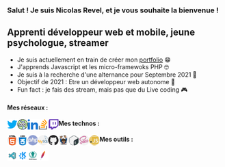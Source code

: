 ### Salut ! Je suis Nicolas Revel, et je vous souhaite la bienvenue !

## Apprenti développeur web et mobile, jeune psychologue, streamer

- Je suis actuellement en train de créer mon [portfolio] 😁
- J'apprends Javascript et les micro-framewoks PHP 🤓
- Je suis à la recherche d'une alternance pour Septembre 2021 🧐
- Objectif de 2021 : Etre un développeur web autonome 💪
- Fun fact : je fais des stream, mais pas que du Live coding 🎮

#### Mes réseaux :

[<img align="left" alt="twitter @NicoRvl_Dev" width="24px" src="img/logo/twitter.png" />][twitter]
[<img align="left" alt="twitter @NicoRvl_Dev" width="24px" src="img/logo/globe.png" />][portfolio]
[<img align="left" alt="twitter @NicoRvl_Dev" width="24px" src="img/logo/linkedin.png" />][linkedin]
[<img align="left" alt="twitter @NicoRvl_Dev" width="24px" src="img/logo/stack-overflow.png" />][stack-overflow]
[<img align="left" alt="twitter @NicoRvl_Dev" width="24px" src="img/logo/twitch.png" />][twitch]

#### Mes technos :

[<img align="left" alt="twitter @NicoRvl_Dev" width="24px" src="img/logo/html-5.svg" />][html]
[<img align="left" alt="twitter @NicoRvl_Dev" width="24px" src="img/logo/css.svg" />][css]
[<img align="left" alt="twitter @NicoRvl_Dev" width="24px" src="img/logo/php.svg" />][php]
[<img align="left" alt="twitter @NicoRvl_Dev" width="24px" src="img/logo/mysql.svg" />][mysql]
[<img align="left" alt="twitter @NicoRvl_Dev" width="24px" src="img/logo/github.svg" />][github]
[<img align="left" alt="twitter @NicoRvl_Dev" width="24px" src="img/logo/compositeur.svg" />][composer]
[<img align="left" alt="twitter @NicoRvl_Dev" width="24px" src="img/logo/gnu-bash.svg" />][gnu-bash]
[<img align="left" alt="twitter @NicoRvl_Dev" width="24px" src="img/logo/sass.svg" />][sass]
[<img align="left" alt="twitter @NicoRvl_Dev" width="24px" src="img/logo/javascript.svg" />][javascript]

#### Mes outils :

[<img align="left" alt="twitter @NicoRvl_Dev" width="24px" src="img/logo/vscode.png" />][vscode]
[<img align="left" alt="twitter @NicoRvl_Dev" width="24px" src="img/logo/kubuntu.png" />][kubuntu]
[<img align="left" alt="twitter @NicoRvl_Dev" width="24px" src="img/logo/gitkraken.png" />][gitkraken]
[<img align="left" alt="twitter @NicoRvl_Dev" width="24px" src="img/logo/apache.svg" />][apache2]


[portfolio]: https://nicolas-revel.students-laplateforme.io/
[twitter]: https://twitter.com/NicoRvl_Dev
[linkedin]: https://www.linkedin.com/in/nicolas-revel-62026817a/
[stack-overflow]: https://stackoverflow.com/users/14775067/nicolas-revel?tab=profile
[twitch]: https://twitch.tv/nico_rvl
[php]: https://www.php.net/manual/en/index.php
[html]: https://developer.mozilla.org/fr/docs/Web/HTML
[css]: https://developer.mozilla.org/fr/docs/Web/CSS
[javascript]: https://developer.mozilla.org/fr/docs/Web/JavaScript
[mysql]: https://www.mysql.com/fr/
[github]: https://git-scm.com/
[composer]: https://getcomposer.org/
[gnu-bash]: https://www.gnu.org/software/bash/
[sass]: https://sass-lang.com/
[vscode]: https://code.visualstudio.com/
[kubuntu]: https://kubuntu.org/
[gitkraken]: https://www.gitkraken.com/
[apache2]: https://httpd.apache.org/
